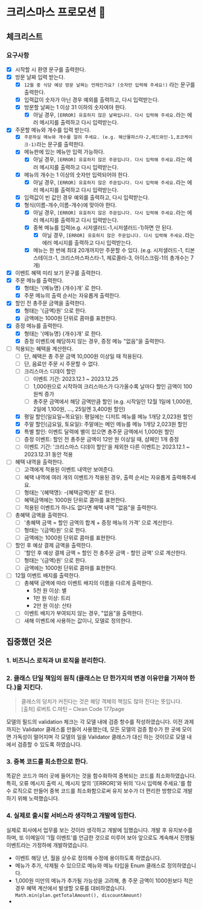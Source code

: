 # 크리스마스 프로모션 🎄

## 체크리스트

### 요구사항

- [x] 시작할 시 환영 문구를 출력한다.
- [x] 방문 날짜 입력 받는다.
    - [x] `12월 중 식당 예상 방문 날짜는 언제인가요? (숫자만 입력해 주세요!)` 라는 문구를 출력한다.
    - [x] 입력값이 숫자가 아닌 경우 예외를 출력하고, 다시 입력받는다.
    - [x] 방문할 날짜는 1 이상 31 이하의 숫자여야 한다.
        - [x] 아닐 경우, `[ERROR] 유효하지 않은 날짜입니다. 다시 입력해 주세요.`라는 에러 메시지를 출력하고 다시 입력받는다.
- [x] 주문할 메뉴와 개수를 입력 받는다.
    - [x] `주문하실 메뉴와 개수를 알려 주세요. (e.g. 해산물파스타-2,레드와인-1,초코케이크-1)`라는 문구를 출력한다.
    - [x] 메뉴판에 있는 메뉴만 입력 가능하다.
        - [x] 아닐 경우, `[ERROR] 유효하지 않은 주문입니다. 다시 입력해 주세요.`라는 에러 메시지를 출력하고 다시 입력받는다.
    - [x] 메뉴의 개수는 1 이상의 숫자만 입력되어야 한다.
        - [x] 아닐 경우, `[ERROR] 유효하지 않은 주문입니다. 다시 입력해 주세요.`라는 에러 메시지를 출력하고 다시 입력받는다.
    - [x] 입력값이 빈 값인 경우 예외를 출력하고, 다시 입력받는다.
    - [x] 형식(이름-개수,이름-개수)에 맞아야 한다.
        - [x] 아닐 경우, `[ERROR] 유효하지 않은 주문입니다. 다시 입력해 주세요.`라는 에러 메시지를 출력하고 다시 입력받는다.
        - [x] 중복 메뉴를 입력(e.g. 시저샐러드-1,시저샐러드-1)하면 안 된다.
            - [x] 아닐 경우, `[ERROR] 유효하지 않은 주문입니다. 다시 입력해 주세요.`라는 에러 메시지를 출력하고 다시 입력받는다.
        - [x] 메뉴는 한 번에 최대 20개까지만 주문할 수 있다. (e.g. 시저샐러드-1, 티본스테이크-1, 크리스마스파스타-1, 제로콜라-3, 아이스크림-1의 총개수는 7개)
- [x] 이벤트 혜택 미리 보기 문구를 출력한다.
- [x] 주문 메뉴를 출력한다.
    - [x] 형태는 '{메뉴명} {개수}개' 로 한다.
    - [x] 주문 메뉴의 출력 순서는 자유롭게 출력한다.
- [x] 할인 전 총주문 금액을 출력한다.
    - [x] 형태는 '{금액}원' 으로 한다.
    - [x] 금액에는 1000원 단위로 콤마를 표현한다.
- [x] 증정 메뉴를 출력한다.
    - [x] 형태는 '{메뉴명} {개수}개' 로 한다.
    - [x] 증정 이벤트에 해당하지 않는 경우, 증정 메뉴 "없음"을 출력한다.
- [ ] 적용되는 혜택을 계산한다.
    - [ ] 단, 혜택은 총 주문 금액 10,000원 이상일 때 적용된다.
    - [ ] 단, 음료만 주문 시 주문할 수 없다.
    - [ ] 크리스마스 디데이 할인
        - [ ] 이벤트 기간: 2023.12.1 ~ 2023.12.25
        - [ ] 1,000원으로 시작하여 크리스마스가 다가올수록 날마다 할인 금액이 100원씩 증가
        - [ ] 총주문 금액에서 해당 금액만큼 할인 (e.g. 시작일인 12월 1일에 1,000원, 2일에 1,100원, ..., 25일엔 3,400원 할인)
    - [x] 평일 할인(일요일~목요일): 평일에는 디저트 메뉴를 메뉴 1개당 2,023원 할인
    - [x] 주말 할인(금요일, 토요일): 주말에는 메인 메뉴를 메뉴 1개당 2,023원 할인
    - [x] 특별 할인: 이벤트 달력에 별이 있으면 총주문 금액에서 1,000원 할인
    - [ ] 증정 이벤트: 할인 전 총주문 금액이 12만 원 이상일 때, 샴페인 1개 증정
    - [ ] 이벤트 기간: '크리스마스 디데이 할인'을 제외한 다른 이벤트는 2023.12.1 ~ 2023.12.31 동안 적용
- [ ] 혜택 내역을 출력한다.
    - [ ] 고객에게 적용된 이벤트 내역만 보여준다.
    - [ ] 혜택 내역에 여러 개의 이벤트가 적용된 경우, 출력 순서는 자유롭게 출력해주세요.
    - [ ] 형태는 '{혜택명}: -{혜택금액}원' 로 한다.
    - [ ] 혜택금액에는 1000원 단위로 콤마를 표현한다.
    - [ ] 적용된 이벤트가 하나도 없다면 혜택 내역 "없음"을 출력한다.
- [ ] 총혜택 금액을 출력한다.
    - [ ] '총혜택 금액 = 할인 금액의 합계 + 증정 메뉴의 가격' 으로 계산한다.
    - [ ] 형태는 '{금액}원' 으로 한다.
    - [ ] 금액에는 1000원 단위로 콤마를 표현한다.
- [ ] 할인 후 예상 결제 금액을 출력한다.
    - [ ] '할인 후 예상 결제 금액 = 할인 전 총주문 금액 - 할인 금액' 으로 계산한다.
    - [ ] 형태는 '{금액}원' 으로 한다.
    - [ ] 금액에는 1000원 단위로 콤마를 표현한다.
- [ ] 12월 이벤트 배지를 출력한다.
    - [ ] 총혜택 금액에 따라 이벤트 배지의 이름을 다르게 출력한다.
        - 5천 원 이상: 별
        - 1만 원 이상: 트리
        - 2만 원 이상: 산타
    - [ ] 이벤트 배지가 부여되지 않는 경우, "없음"을 출력한다.
    - [ ] 새해 이벤트에 사용하는 값이니, 모델로 정의한다.

## 집중했던 것은

### 1. 비즈니스 로직과 UI 로직을 분리한다.

### 2. 클래스 단일 책임의 원칙 (클래스는 단 한가지의 변경 이유만을 가져야 한다.)을 지킨다.

> 클래스의 덩치가 커진다는 것은 해당 객체의 책임도 많아 진다는 뜻입니다.<br>
[출처] 로버트 C.마틴 – Clean Code 177page

모델의 필드의 validation 체크는 각 모델 내에 검증 항수를 작성하였습니다.
이전 과제까지는 Validator 클래스를 만들어 사용했는데, 모든 모델의 검증 함수가 한 곳에 모이면 가독성이 떨어지며 각 모델의 일을 Validator 클래스가 대신 하는 것이므로 모델 내에서 검증할 수 있도록 하였습니다.


### 3. 중복 코드를 최소한으로 한다.
똑같은 코드가 여러 곳에 들어가는 것을 함수화하여 중복되는 코드를 최소화하였습니다.
특히, 오류 메시지 출력 시, 메시지 앞의 '[ERROR]'와 뒤의 '다시 입력해 주세요.'를 함수 로직으로 만들어 중복 코드를 최소화함으로써 
유지 보수가 더 편리한 방향으로 개발하기 위해 노력했습니다.

### 4. 실제로 출시할 서비스라 생각하고 개발에 임한다.
실제로 회사에서 업무를 보는 것이라 생각하고 개발에 임했습니다.
개발 후 유지보수를 하며, 또 이메일이 '1월 이벤트'를 언급한 것으로 미루어 보아
앞으로도 계속해서 진행될 이벤트라는 가정하에 개발하였습니다.
- 이벤트 해당 년, 월을 상수로 정의해 수정에 용이하도록 하였습니다.
- 메뉴가 추가, 삭제될 수 있으므로 메뉴와 메뉴 타입을 Enum 클래스로 정의하였습니다.
- 1,000원 미만의 메뉴가 추가될 가능성을 고려해, 총 주문 금액이 1000원보다 적은 경우 혜택 계산에서 발생할 오류를 대비하였습니다. `Math.min(plan.getTotalAmount(), discountAmount)`
- 